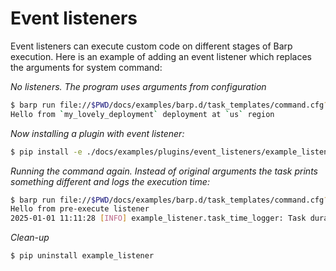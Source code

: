 # Event listeners

Event listeners can execute custom code on different stages of Barp execution.
Here is an example of adding an event listener which replaces the arguments for system command:

_No listeners. The program uses arguments from configuration_
```bash
$ barp run file://$PWD/docs/examples/barp.d/task_templates/command.cfg?command.print_profile_vars
Hello from `my_lovely_deployment` deployment at `us` region
```

_Now installing a plugin with event listener:_
```bash
$ pip install -e ./docs/examples/plugins/event_listeners/example_listener/
```

_Running the command again. Instead of original arguments the task prints something different and logs the execution time:_

```bash
$ barp run file://$PWD/docs/examples/barp.d/task_templates/command.cfg?command.print_profile_vars
Hello from pre-execute listener
2025-01-01 11:11:28 [INFO] example_listener.task_time_logger: Task duration: 0.0007038116455078125
```

_Clean-up_

```bash
$ pip uninstall example_listener
```